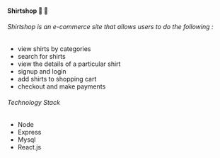 #### Shirtshop 👚 👕 

###### Shirtshop is an e-commerce site that allows users to do the following :
- view shirts by categories
- search for shirts
- view the details of a particular shirt
- signup and login
- add shirts to shopping cart
- checkout and make payments

###### Technology Stack
- Node
- Express
- Mysql
- React.js
